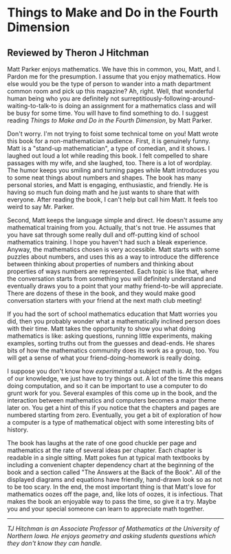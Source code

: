 # Things to Make and Do in the Fourth Dimension
## Reviewed by Theron J Hitchman

Matt Parker enjoys mathematics. We have this in common, you, Matt, and I. Pardon
me for the presumption. I assume that you enjoy mathematics. How else would
you be the type of person to wander into a math department common room and pick
up this magazine? Ah, right. Well, that wonderful human being who you are
definitely not surreptitiously-following-around-waiting-to-talk-to is doing
an assignment for a mathematics class and will be busy
for some time. You will have to find something to do. I suggest reading
_Things to Make and Do in the Fourth Dimension_, by Matt Parker.

Don't worry. I'm not trying to foist some technical tome on you! Matt wrote this
book for a non-mathematician audience. First, it is genuinely funny. Matt
is a "stand-up mathematician", a type of comedian, and it shows. I
laughed out loud a lot while reading this book. I felt compelled to share
passages with my wife, and she laughed, too. There is a lot of wordplay. The
humor keeps you smiling and turning pages while Matt introduces you to
some neat things about numbers and shapes. The book has many personal stories,
and Matt is engaging, enthusiastic, and friendly. He is having so much fun doing
math and he just wants to share that with everyone. After reading the book, I
can't help but call him Matt. It feels too weird to say Mr. Parker.

Second, Matt keeps the language simple and direct. He doesn't assume any
mathematical training from you. Actually, that's not true. He assumes that
you have sat through some really dull and off-putting kind of school
mathematics training. I hope you haven't had such a bleak experience.
Anyway, the mathematics chosen is very accessible. Matt starts with some puzzles
about numbers, and uses this as a way to introduce the difference between
thinking about properties of numbers and thinking about properties of ways
numbers are represented. Each topic is like that, where the conversation starts
from something you will definitely understand and eventually draws you to a point
that your mathy friend-to-be will appreciate. There are dozens of these in
the book, and they would make good conversation starters with your
friend at the next math club meeting!

If you had the sort of school mathematics education that Matt worries you did,
then you probably wonder what a mathematically inclined person does with
their time. Matt takes the opportunity to show you what doing mathematics
is like: asking questions, running little experiments, making examples, sorting
truths out from the guesses and dead-ends. He shares bits of how the
mathematics community does its work as a group, too. You will get a sense of
what your friend-doing-homework is really doing.

I suppose you don't know how _experimental_ a subject math is.
At the edges of our knowledge, we just have to try things out. A lot of the time
this means doing computation, and so it can be important to use a
computer to do grunt work for you. Several examples of this come up in the book,
and the interaction between mathematics and computers becomes a major theme
later on. You get a hint of this if you notice that the chapters and pages are
numbered starting from zero. Eventually, you get a bit of exploration of how a
computer is a type of mathematical object with some interesting bits of history.

The book has laughs at the rate of one good chuckle per page and mathematics at
the rate of several ideas per chapter. Each chapter is readable in a single
sitting. Matt pokes fun at typical math textbooks by including a convenient
chapter dependency chart at the beginning of the book and a section called "The
Answers at the Back of the Book". All of the displayed diagrams and equations
have friendly, hand-drawn look so as not to be too scary. In the end, the most
important thing is that Matt's love for mathematics oozes off the page, and,
like lots of oozes, it is infectious. That makes the book an enjoyable way to
pass the time, so give it a try. Maybe you and your special someone can learn to
appreciate math together.

----

_TJ Hitchman is an Associate Professor of Mathematics at the University of
Northern Iowa. He enjoys geometry and asking students questions which they don't
know they can handle._
